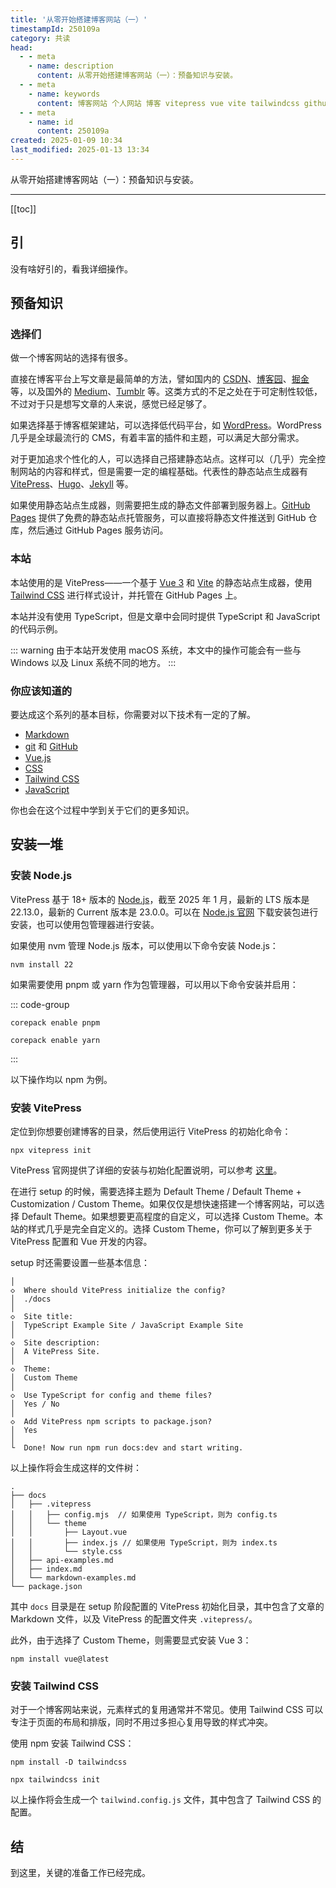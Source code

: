 ```yaml
---
title: '从零开始搭建博客网站（一）'
timestampId: 250109a
category: 共读
head:
  - - meta
    - name: description
      content: 从零开始搭建博客网站（一）：预备知识与安装。
  - - meta
    - name: keywords
      content: 博客网站 个人网站 博客 vitepress vue vite tailwindcss github_pages typescript
  - - meta
    - name: id
      content: 250109a
created: 2025-01-09 10:34
last_modified: 2025-01-13 13:34
---
```


从零开始搭建博客网站（一）：预备知识与安装。

---

[[toc]]

## 引

没有啥好引的，看我详细操作。

## 预备知识

### 选择们

做一个博客网站的选择有很多。

直接在博客平台上写文章是最简单的方法，譬如国内的 [CSDN](https://www.csdn.net/)、[博客园](https://www.cnblogs.com/)、[掘金](https://juejin.cn/) 等，以及国外的 [Medium](https://medium.com/)、[Tumblr](https://www.tumblr.com/) 等。这类方式的不足之处在于可定制性较低，不过对于只是想写文章的人来说，感觉已经足够了。

如果选择基于博客框架建站，可以选择低代码平台，如 [WordPress](https://wordpress.org/)。WordPress 几乎是全球最流行的 CMS，有着丰富的插件和主题，可以满足大部分需求。

对于更加追求个性化的人，可以选择自己搭建静态站点。这样可以（几乎）完全控制网站的内容和样式，但是需要一定的编程基础。代表性的静态站点生成器有 [VitePress](https://vitepress.dev/)、[Hugo](https://gohugo.io/)、[Jekyll](https://jekyllrb.com/) 等。

如果使用静态站点生成器，则需要把生成的静态文件部署到服务器上。[GitHub Pages](https://pages.github.com/) 提供了免费的静态站点托管服务，可以直接将静态文件推送到 GitHub 仓库，然后通过 GitHub Pages 服务访问。

### 本站

本站使用的是 VitePress——一个基于 [Vue 3](https://vuejs.org/) 和 [Vite](https://vitejs.dev/) 的静态站点生成器，使用 [Tailwind CSS](https://tailwindcss.com/) 进行样式设计，并托管在 GitHub Pages 上。

本站并没有使用 TypeScript，但是文章中会同时提供 TypeScript 和 JavaScript 的代码示例。

::: warning
由于本站开发使用 macOS 系统，本文中的操作可能会有一些与 Windows 以及 Linux 系统不同的地方。
:::

### 你应该知道的

要达成这个系列的基本目标，你需要对以下技术有一定的了解。

- [Markdown](https://www.markdownguide.org/)
- [git](https://git-scm.com/) 和 [GitHub](https://www.github.com/)
- [Vue.js](https://vuejs.org/)
- [CSS](https://developer.mozilla.org/zh-CN/docs/Web/CSS)
- [Tailwind CSS](https://tailwindcss.com/)
- [JavaScript](https://developer.mozilla.org/zh-CN/docs/Web/JavaScript)

你也会在这个过程中学到关于它们的更多知识。

## 安装一堆

### 安装 Node.js

VitePress 基于 18+ 版本的 [Node.js](https://nodejs.org/)，截至 2025 年 1 月，最新的 LTS 版本是 22.13.0，最新的 Current 版本是 23.0.0。可以在 [Node.js 官网](https://nodejs.org/) 下载安装包进行安装，也可以使用包管理器进行安装。

如果使用 nvm 管理 Node.js 版本，可以使用以下命令安装 Node.js：

```bash:no-line-numbers
nvm install 22
```

如果需要使用 pnpm 或 yarn 作为包管理器，可以用以下命令安装并启用：

::: code-group

```bash:no-line-numbers [pnpm]
corepack enable pnpm
```

```bash:no-line-numbers [yarn]
corepack enable yarn
```

:::

以下操作均以 npm 为例。

### 安装 VitePress

定位到你想要创建博客的目录，然后使用运行 VitePress 的初始化命令：

```bash:no-line-numbers
npx vitepress init
```

VitePress 官网提供了详细的安装与初始化配置说明，可以参考 [这里](https://vitepress.dev/guide/getting-started#installation)。

在进行 setup 的时候，需要选择主题为 Default Theme / Default Theme + Customization / Custom Theme。如果仅仅是想快速搭建一个博客网站，可以选择 Default Theme。如果想要更高程度的自定义，可以选择 Custom Theme。本站的样式几乎是完全自定义的。选择 Custom Theme，你可以了解到更多关于 VitePress 配置和 Vue 开发的内容。

setup 时还需要设置一些基本信息：

```:no-line-numbers
│
◇  Where should VitePress initialize the config?
│  ./docs
│
◇  Site title:
│  TypeScript Example Site / JavaScript Example Site
│
◇  Site description:
│  A VitePress Site.
│
◇  Theme:
│  Custom Theme
│
◇  Use TypeScript for config and theme files?
│  Yes / No
│
◇  Add VitePress npm scripts to package.json?
│  Yes
│
└  Done! Now run npm run docs:dev and start writing.
```

以上操作将会生成这样的文件树：

```tree:no-line-numbers
.
├── docs
│   ├── .vitepress
│   │   ├── config.mjs  // 如果使用 TypeScript，则为 config.ts
│   │   └── theme
│   │       ├── Layout.vue
│   │       ├── index.js // 如果使用 TypeScript，则为 index.ts
│   │       └── style.css
│   ├── api-examples.md
│   ├── index.md
│   └── markdown-examples.md
└── package.json
```

其中 `docs` 目录是在 setup 阶段配置的 VitePress 初始化目录，其中包含了文章的 Markdown 文件，以及 VitePress 的配置文件夹 `.vitepress/`。

此外，由于选择了 Custom Theme，则需要显式安装 Vue 3：

```bash:no-line-numbers
npm install vue@latest
```

### 安装 Tailwind CSS

对于一个博客网站来说，元素样式的复用通常并不常见。使用 Tailwind CSS 可以专注于页面的布局和排版，同时不用过多担心复用导致的样式冲突。

使用 npm 安装 Tailwind CSS：

```bash:no-line-numbers
npm install -D tailwindcss

npx tailwindcss init
```

以上操作将会生成一个 `tailwind.config.js` 文件，其中包含了 Tailwind CSS 的配置。

## 结

到这里，关键的准备工作已经完成。